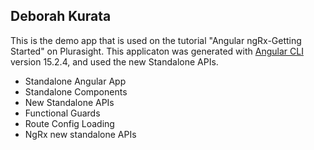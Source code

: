## Deborah Kurata

This is the demo app that is used on the tutorial "Angular ngRx-Getting Started" on Plurasight.
This applicaton was generated with [Angular CLI](https://github.com/angular/angular-cli) version 15.2.4, and used the new Standalone APIs.

- Standalone Angular App
- Standalone Components
- New Standalone APIs
- Functional Guards
- Route Config Loading
- NgRx new standalone APIs
